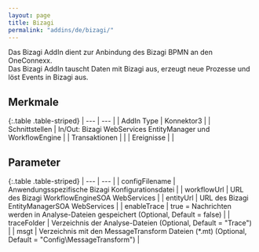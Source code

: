 ```yaml
---
layout: page
title: Bizagi
permalink: "addins/de/bizagi/"
---
```


Das Bizagi AddIn dient zur Anbindung des Bizagi BPMN an den OneConnexx.<br />Das Bizagi AddIn tauscht Daten mit Bizagi aus, erzeugt neue Prozesse und löst Events in Bizagi aus.

## Merkmale

{:.table .table-striped}
| --- | --- |
| AddIn Type | Konnektor3 |
| Schnittstellen | In/Out: Bizagi WebServices EntityManager und WorkflowEngine |
| Transaktionen |  |
| Ereignisse |  |

## Parameter

{:.table .table-striped}
| --- | --- |
| configFilename | Anwendungsspezifische Bizagi Konfigurationsdatei |
| workflowUrl | URL des Bizagi WorkflowEngineSOA WebServices |
| entityUrl | URL des Bizagi EntityManagerSOA WebServices |
| enableTrace | true = Nachrichten werden in Analyse-Dateien gespeichert (Optional, Default = false) |
| traceFolder | Verzeichnis der Analyse-Dateien (Optional, Default = "Trace") |
| msgt | Verzeichnis mit den MessageTransform Dateien (*.mt) (Optional, Default = "Config\\MessageTransform") |


<!-- 
## Anwendungsbeispiele 

ToDo
-->
